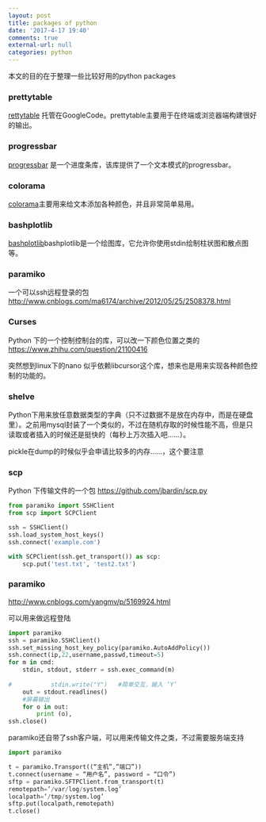 ```yaml
---
layout: post
title: packages of python
date: '2017-4-17 19:40'
comments: true
external-url: null
categories: python
---
```


本文的目的在于整理一些比较好用的python packages

### prettytable
[rettytable](https://code.google.com/p/prettytable/)
托管在GoogleCode。prettytable主要用于在终端或浏览器端构建很好的输出。

### progressbar
[progressbar](https://code.google.com/p/python-progressbar/)
是一个进度条库，该库提供了一个文本模式的progressbar。 

### colorama
[colorama](https://pypi.python.org/pypi/colorama)主要用来给文本添加各种颜色，并且非常简单易用。

### bashplotlib
[bashplotlib](https://github.com/glamp/bashplotlib)bashplotlib是一个绘图库，它允许你使用stdin绘制柱状图和散点图等。 

### paramiko
一个可以ssh远程登录的包
<http://www.cnblogs.com/ma6174/archive/2012/05/25/2508378.html>

### Curses
Python 下的一个控制控制台的库，可以改一下颜色位置之类的
<https://www.zhihu.com/question/21100416>

突然想到linux下的nano 似乎依赖libcursor这个库，想来也是用来实现各种颜色控制的功能的。

### shelve
Python下用来放任意数据类型的字典（只不过数据不是放在内存中，而是在硬盘里）。之前用mysql封装了一个类似的，不过在随机存取的时候性能不高，但是只读取或者插入的时候还是挺快的（每秒上万次插入吧……）。

pickle在dump的时候似乎会申请比较多的内存……，这个要注意

### scp
Python 下传输文件的一个包
<https://github.com/jbardin/scp.py>


```python
from paramiko import SSHClient
from scp import SCPClient

ssh = SSHClient()
ssh.load_system_host_keys()
ssh.connect('example.com')

with SCPClient(ssh.get_transport()) as scp:
	scp.put('test.txt', 'test2.txt')
```

### paramiko
<http://www.cnblogs.com/yangmv/p/5169924.html>

可以用来做远程登陆

```python
import paramiko
ssh = paramiko.SSHClient()
ssh.set_missing_host_key_policy(paramiko.AutoAddPolicy())
ssh.connect(ip,22,username,passwd,timeout=5)
for m in cmd:
    stdin, stdout, stderr = ssh.exec_command(m)
    
#           stdin.write("Y")   #简单交互，输入 ‘Y’ 
    out = stdout.readlines()
    #屏幕输出
    for o in out:
        print (o),
ssh.close()
```

paramiko还自带了ssh客户端，可以用来传输文件之类，不过需要服务端支持

```python
import paramiko

t = paramiko.Transport((“主机”,”端口”))
t.connect(username = “用户名”, password = “口令”)
sftp = paramiko.SFTPClient.from_transport(t)
remotepath=’/var/log/system.log’
localpath=’/tmp/system.log’
sftp.put(localpath,remotepath)
t.close()
```
